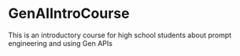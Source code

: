 # GenAIIntroCourse
This is an introductory course for high school students about prompt engineering and using Gen APIs
